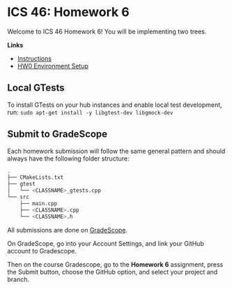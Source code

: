 # ICS 46: Homework 6

Welcome to ICS 46 Homework 6! You will be implementing two trees.

**Links**
- [Instructions](https://sites.google.com/view/ics-46-data-structures/homework-6)
- [HW0 Environment Setup](https://github.com/klefstad-teaching/ICS-46-HW0)

## Local GTests
To install GTests on your hub instances and enable local test development, run:
```sudo apt-get install -y libgtest-dev libgmock-dev```

## Submit to GradeScope

Each homework submission will follow the same general pattern and should always have the
following folder structure:

```bash
.
├── CMakeLists.txt
├── gtest
│   └── <CLASSNAME>_gtests.cpp
└── src
    ├── main.cpp
    ├── <CLASSNAME>.cpp
    └── <CLASSNAME>.h
```

All submissions are done on [GradeScope](https://www.gradescope.com/).

On GradeScope, go into your Account Settings, and link your GitHub account to Gradescope.

Then on the course Gradescope, go to the **Homework 6** assignment, press the Submit button, choose the GitHub option, and select your project and branch.
